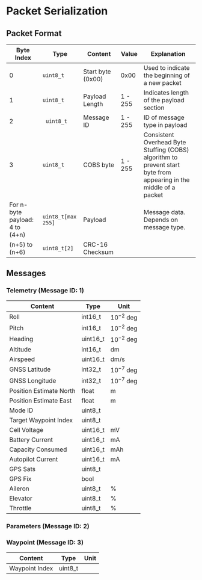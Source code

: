 # Packet Serialization

## Packet Format

| Byte Index | Type | Content                           | Value   | Explanation |
|   -    |-   | --------------------------------- | ------- | - |
| 0        | `uint8_t` | Start byte (0x00)                 | 0x00 | Used to indicate the beginning of a new packet |
| 1          | `uint8_t`| Payload Length                    | 1 - 255 | Indicates length of the payload section |
| 2           |` uint8_t` | Message ID | 1 - 255 | ID of message type in payload |
| 3          |  `uint8_t`| COBS byte | 1 - 255 | Consistent Overhead Byte Stuffing (COBS) algorithm to prevent start byte from appearing in the middle of a packet |
| For n-byte payload: 4 to (4+n)  | `uint8_t[max 255]`       | Payload   |       |  Message data. Depends on message type. |
| (n+5) to (n+6) | `uint8_t[2]` | CRC-16 Checksum | | |

## Messages

### Telemetry (Message ID: 1)

| Content          | Type     | Unit |
| ---------------- | -------- | ---- |
| Roll             | int16_t  | $10^{-2}$ deg  |
| Pitch            | int16_t  | $10^{-2}$ deg  |
| Heading          | uint16_t | $10^{-2}$ deg  |
| Altitude         | int16_t  | dm   |          
| Airspeed         | uint16_t  | dm/s |
| GNSS Latitude         | int32_t    | $10^{-7}$ deg  |       
| GNSS Longitude        | int32_t    | $10^{-7}$ deg  |
| Position Estimate North | float | m |
| Position Estimate East |  float | m |
| Mode ID          | uint8_t  |      |
| Target Waypoint Index | uint8_t |  |         
| Cell Voltage     | uint16_t  | mV    |    
| Battery Current          | uint16_t  | mA    |   
| Capacity Consumed | uint16_t | mAh   | 
| Autopilot Current | uint16_t | mA |
| GPS Sats | uint8_t | |
| GPS Fix | bool | | 
| Aileron | uint8_t | %|
| Elevator | uint8_t | %|
| Throttle | uint8_t | %|

### Parameters (Message ID: 2)

### Waypoint (Message ID: 3)

| Content          | Type     | Unit |
| ---------------- | -------- | ---- |
| Waypoint Index   | uint8_t  | 
